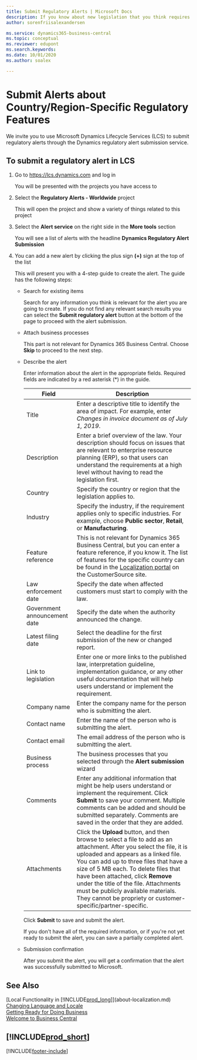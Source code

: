 ```yaml
---
title: Submit Regulatory Alerts | Microsoft Docs
description: If you know about new legislation that you think requires feature support in Business Central, you can follow this guide to submit a regulatory alert to the product team.
author: sorenfriisalexandersen

ms.service: dynamics365-business-central
ms.topic: conceptual
ms.reviewer: edupont
ms.search.keywords:
ms.date: 10/01/2020
ms.author: soalex

---
```

# Submit Alerts about Country/Region-Specific Regulatory Features

We invite you to use Microsoft Dynamics Lifecycle Services (LCS) to submit regulatory alerts through the Dynamics regulatory alert submission service.  

## To submit a regulatory alert in LCS

1. Go to https://lcs.dynamics.com and log in  

    You will be presented with the projects you have access to

2. Select the **Regulatory Alerts - Worldwide** project

    This will open the project and show a variety of things related to this project

3. Select the **Alert service** on the right side in the **More tools** section

    You will see a list of alerts with the headline **Dynamics Regulatory Alert Submission**

4. You can add a new alert by clicking the plus sign **(+)** sign at the top of the list

    This will present you with a 4-step guide to create the alert. The guide has the following steps:
    - Search for existing items

        Search for any information you think is relevant for the alert you are going to create. If you do not find any relevant search results you can select the **Submit regulatory alert** button at the bottom of the page to proceed with the alert submission.
    - Attach business processes

        This part is not relevant for Dynamics 365 Business Central. Choose **Skip** to proceed to the next step.
    - Describe the alert

        Enter information about the alert in the appropriate fields. Required fields are indicated by a red asterisk (\*) in the guide.

        |Field        |Description                               |
        |-------------|------------------------------------------|
        |Title  | Enter a descriptive title to identify the area of impact. For example, enter *Changes in invoice document as of July 1, 2019*. |
        |Description  | Enter a brief overview of the law. Your description should focus on issues that are relevant to enterprise resource planning (ERP), so that users can understand the requirements at a high level without having to read the legislation first.|
        |Country  | Specify the country or region that the legislation applies to.|
        |Industry| Specify the industry, if the requirement applies only to specific industries. For example, choose **Public sector**, **Retail**, or **Manufacturing**.|
        |Feature reference  | This is not relevant for Dynamics 365 Business Central, but you can enter a feature reference, if you know it. The list of features for the specific country can be found in the [Localization portal](https://docs.microsoft.com/dynamics/s-e/) on the CustomerSource site. |
        |Law enforcement date  | Specify the date when affected customers must start to comply with the law.|
        |Government announcement date  | Specify the date when the authority announced the change.|
        |Latest filing date  | Select the deadline for the first submission of the new or changed report.|
        |Link to legislation  | Enter one or more links to the published law, interpretation guideline, implementation guidance, or any other useful documentation that will help users understand or implement the requirement.|
        |Company name  | Enter the company name for the person who is submitting the alert.|
        |Contact name  | Enter the name of the person who is submitting the alert. |
        |Contact email  | The email address of the person who is submitting the alert.|
        |Business process  | The business processes that you selected through the **Alert submission** wizard|
        |Comments  | Enter any additional information that might be help users understand or implement the requirement. Click **Submit** to save your comment. Multiple comments can be added and should be submitted separately. Comments are saved in the order that they are added. |
        |Attachments  | Click the **Upload** button, and then browse to select a file to add as an attachment. After you select the file, it is uploaded and appears as a linked file. You can add up to three files that have a size of 5 MB each. To delete files that have been attached, click **Remove** under the title of the file. Attachments must be publicly available materials. They cannot be propriety or customer-specific/partner-specific.|

        Click **Submit** to save and submit the alert.

        If you don't have all of the required information, or if you're not yet ready to submit the alert, you can save a partially completed alert.

    - Submission confirmation

      After you submit the alert, you will get a confirmation that the alert was successfully submitted to Microsoft.

## See Also

[Local Functionality in [!INCLUDE[prod_long](includes/prod_long.md)]](about-localization.md)  
[Changing Language and Locale](about-locale-language.md)  
[Getting Ready for Doing Business](ui-get-ready-business.md)  
[Welcome to Business Central](index.md)  

## [!INCLUDE[prod_short](includes/free_trial_md.md)]  


[!INCLUDE[footer-include](includes/footer-banner.md)]